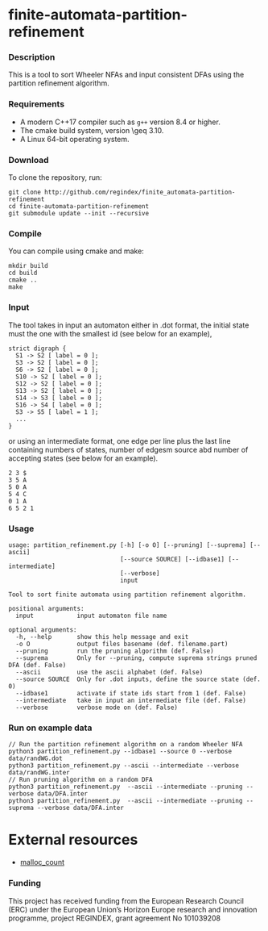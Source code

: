 # finite-automata-partition-refinement

### Description

This is a tool to sort Wheeler NFAs and input consistent DFAs using the partition refinement algorithm.

### Requirements

* A modern C++17 compiler such as `g++` version 8.4 or higher.
* The cmake build system, version \geq 3.10.
* A Linux 64-bit operating system.

### Download

To clone the repository, run:

```console
git clone http://github.com/regindex/finite_automata-partition-refinement
cd finite-automata-partition-refinement
git submodule update --init --recursive
```

### Compile

You can compile using cmake and make:

```console
mkdir build
cd build
cmake ..
make
```

### Input

The tool takes in input an automaton either in .dot format, the initial state must the one with the smallest id (see below for an example),
```
strict digraph {
  S1 -> S2 [ label = 0 ];
  S3 -> S2 [ label = 0 ];
  S6 -> S2 [ label = 0 ];
  S10 -> S2 [ label = 0 ];
  S12 -> S2 [ label = 0 ];
  S13 -> S2 [ label = 0 ];
  S14 -> S3 [ label = 0 ];
  S16 -> S4 [ label = 0 ];
  S3 -> S5 [ label = 1 ];
  ...
}
```
or using an intermediate format, one edge per line plus the last line containing numbers of states, number of edgesm source abd number of accepting states  (see below for an example).
```
2 3 $
3 5 A
5 0 A
5 4 C
0 1 A
6 5 2 1
```

### Usage

```
usage: partition_refinement.py [-h] [-o O] [--pruning] [--suprema] [--ascii]
                               [--source SOURCE] [--idbase1] [--intermediate]
                               [--verbose]
                               input

Tool to sort finite automata using partition refinement algorithm.

positional arguments:
  input            input automaton file name

optional arguments:
  -h, --help       show this help message and exit
  -o O             output files basename (def. filename.part)
  --pruning        run the pruning algorithm (def. False)
  --suprema        Only for --pruning, compute suprema strings pruned DFA (def. False)
  --ascii          use the ascii alphabet (def. False)
  --source SOURCE  Only for .dot inputs, define the source state (def. 0)
  --idbase1        activate if state ids start from 1 (def. False)
  --intermediate   take in input an intermediate file (def. False)
  --verbose        verbose mode on (def. False)
```

### Run on example data

```console
// Run the partition refinement algorithm on a random Wheeler NFA
python3 partition_refinement.py --idbase1 --source 0 --verbose data/randWG.dot
python3 partition_refinement.py --ascii --intermediate --verbose data/randWG.inter
// Run pruning algorithm on a random DFA
python3 partition_refinement.py  --ascii --intermediate --pruning --verbose data/DFA.inter
python3 partition_refinement.py  --ascii --intermediate --pruning --suprema --verbose data/DFA.inter
```

# External resources

* [malloc_count](https://github.com/bingmann/malloc_count)

### Funding

This project has received funding from the European Research Council (ERC) under the European Union’s Horizon Europe research and innovation programme, project REGINDEX, grant agreement No 101039208
